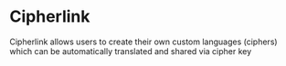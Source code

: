 <h1>Cipherlink</h1>

Cipherlink allows users to create their own custom languages (ciphers) which can be automatically translated and shared via cipher key